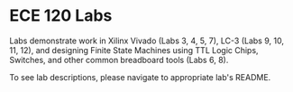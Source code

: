 # ECE 120 Labs

Labs demonstrate work in Xilinx Vivado (Labs 3, 4, 5, 7), LC-3 (Labs 9, 10, 11, 12), and designing Finite State Machines using TTL Logic Chips, Switches, and other common breadboard tools (Labs 6, 8).

To see lab descriptions, please navigate to appropriate lab's README.
